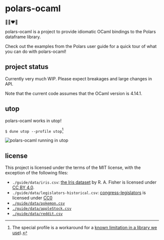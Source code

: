 # polars-ocaml

🐻‍❄️❤️🐫

polars-ocaml is a project to provide idiomatic OCaml bindings to the Polars
dataframe library.

Check out the examples from the Polars user guide for a quick tour of what you
can do with polars-ocaml!

## project status

Currently very much WIP. Please expect breakages and large changes in API.

Note that the current code assumes that the OCaml version is 4.14.1.

## utop

polars-ocaml works in utop!

`$ dune utop --profile utop`[^utop-workaround]

[^utop-workaround]: The special profile is a workaround for a [known limitation in a library we use](https://github.com/tizoc/ocaml-interop/issues/49#issuecomment-1627842973)).

![polars-ocaml running in utop](https://user-images.githubusercontent.com/4996739/253110945-c8ffb606-bcbb-4297-acef-602d3cecd15b.png)

## license

This project is licensed under the terms of the MIT license, with the exception
of the following files:
- `./guide/data/iris.csv`: [the Iris dataset](https://archive.ics.uci.edu/dataset/53/iris) by R. A. Fisher is licensed under [CC BY 4.0](https://creativecommons.org/licenses/by/4.0/legalcode).
- `./guide/data/legislators-historical.csv`: [congress-legislators](https://github.com/unitedstates/congress-legislators) is licensed under [CC0](https://creativecommons.org/publicdomain/zero/1.0/legalcode)
- [`./guide/data/pokemon.csv`](https://gist.github.com/ritchie46/cac6b337ea52281aa23c049250a4ff03/)
- [`./guide/data/appleStock.csv`](https://github.com/pola-rs/polars-book/blob/4c7773952f73213326aa761599a779c9c2b3c94a/docs/src/data/appleStock.csv)
- [`./guide/data/reddit.csv`](https://github.com/pola-rs/polars-book/blob/4c7773952f73213326aa761599a779c9c2b3c94a/docs/src/data/reddit.csv)